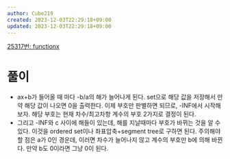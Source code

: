 ```yaml
---
author: Cube219
created: 2023-12-03T22:29:18+09:00
updated: 2023-12-03T22:29:18+09:00
---
```


[25317번: functionx](https://www.acmicpc.net/problem/25317)

# 풀이

* ax+b가 들어올 때 마다 -b/a의 해가 늘어나게 된다. set으로 해당 값을 저장해서 만약 해당 값이 나오면 0을 출력한다. 이제 부호만 판별하면 되므로, -INF에서 시작해보자. 해당 부호는 현재 차수/최고차항 계수의 부호 2가지로 결정이 된다.
* 그리고 -INF와 c 사이에 해들이 있는데, 해를 지날때마다 부호가 바뀌는 것을 알 수 있다. 이것을 ordered set이나 좌표압축+segment tree로 구하면 된다. 주의해야 할 점은 a가 0인 경운데, 이러면 차수가 늘어나지 않고 계수의 부호만 b에 의해 바뀐다. 만약 b도 0이라면 그냥 0이 된다.
